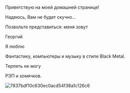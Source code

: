 Приветствую на моей домашней странице!

Надеюсь, Вам не будет скучно...

Позвольте представиться: меня зовут

Георгий

Я люблю

Фантастику, компьютеры и музыку в стиле Black Metal.

Терпеть не могу

РЭП и хомячков.



![7837bdf10c630ec0acd54f38a1c126c6](https://github.com/user-attachments/assets/e39280c4-f4a4-44e6-9025-1c52f7ce5825)
